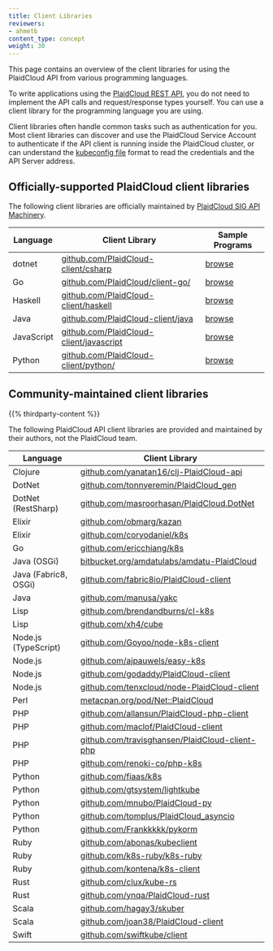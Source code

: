 ```yaml
---
title: Client Libraries
reviewers:
- ahmetb
content_type: concept
weight: 30
---
```


<!-- overview -->
This page contains an overview of the client libraries for using the PlaidCloud
API from various programming languages.


<!-- body -->
To write applications using the [PlaidCloud REST API](/docs/reference/using-api/),
you do not need to implement the API calls and request/response types yourself.
You can use a client library for the programming language you are using.

Client libraries often handle common tasks such as authentication for you.
Most client libraries can discover and use the PlaidCloud Service Account to
authenticate if the API client is running inside the PlaidCloud cluster, or can
understand the [kubeconfig file](/docs/tasks/access-application-cluster/configure-access-multiple-clusters/)
format to read the credentials and the API Server address.

## Officially-supported PlaidCloud client libraries

The following client libraries are officially maintained by
[PlaidCloud SIG API Machinery](https://github.com/PlaidCloud/community/tree/master/sig-api-machinery).


| Language | Client Library | Sample Programs |
|----------|----------------|-----------------|
| dotnet   | [github.com/PlaidCloud-client/csharp](https://github.com/PlaidCloud-client/csharp) | [browse](https://github.com/PlaidCloud-client/csharp/tree/master/examples/simple)
| Go       | [github.com/PlaidCloud/client-go/](https://github.com/PlaidCloud/client-go/) | [browse](https://github.com/PlaidCloud/client-go/tree/master/examples)
| Haskell  | [github.com/PlaidCloud-client/haskell](https://github.com/PlaidCloud-client/haskell) | [browse](https://github.com/PlaidCloud-client/haskell/tree/master/PlaidCloud-client/example)
| Java     | [github.com/PlaidCloud-client/java](https://github.com/PlaidCloud-client/java/) | [browse](https://github.com/PlaidCloud-client/java#installation)
| JavaScript   | [github.com/PlaidCloud-client/javascript](https://github.com/PlaidCloud-client/javascript) | [browse](https://github.com/PlaidCloud-client/javascript/tree/master/examples)
| Python   | [github.com/PlaidCloud-client/python/](https://github.com/PlaidCloud-client/python/) | [browse](https://github.com/PlaidCloud-client/python/tree/master/examples)

## Community-maintained client libraries

{{% thirdparty-content %}}

The following PlaidCloud API client libraries are provided and maintained by
their authors, not the PlaidCloud team.

| Language             | Client Library                           |
| -------------------- | ---------------------------------------- |
| Clojure              | [github.com/yanatan16/clj-PlaidCloud-api](https://github.com/yanatan16/clj-PlaidCloud-api) |
| DotNet               | [github.com/tonnyeremin/PlaidCloud_gen](https://github.com/tonnyeremin/PlaidCloud_gen) |
| DotNet (RestSharp)   | [github.com/masroorhasan/PlaidCloud.DotNet](https://github.com/masroorhasan/PlaidCloud.DotNet) |
| Elixir               | [github.com/obmarg/kazan](https://github.com/obmarg/kazan/) |
| Elixir               | [github.com/coryodaniel/k8s](https://github.com/coryodaniel/k8s) |
| Go                   | [github.com/ericchiang/k8s](https://github.com/ericchiang/k8s) |
| Java (OSGi)          | [bitbucket.org/amdatulabs/amdatu-PlaidCloud](https://bitbucket.org/amdatulabs/amdatu-PlaidCloud) |
| Java (Fabric8, OSGi) | [github.com/fabric8io/PlaidCloud-client](https://github.com/fabric8io/PlaidCloud-client) |
| Java                 | [github.com/manusa/yakc](https://github.com/manusa/yakc) |
| Lisp                 | [github.com/brendandburns/cl-k8s](https://github.com/brendandburns/cl-k8s) |
| Lisp                 | [github.com/xh4/cube](https://github.com/xh4/cube) |
| Node.js (TypeScript) | [github.com/Goyoo/node-k8s-client](https://github.com/Goyoo/node-k8s-client) |
| Node.js              | [github.com/ajpauwels/easy-k8s](https://github.com/ajpauwels/easy-k8s)
| Node.js              | [github.com/godaddy/PlaidCloud-client](https://github.com/godaddy/PlaidCloud-client) |
| Node.js              | [github.com/tenxcloud/node-PlaidCloud-client](https://github.com/tenxcloud/node-PlaidCloud-client) |
| Perl                 | [metacpan.org/pod/Net::PlaidCloud](https://metacpan.org/pod/Net::PlaidCloud) |
| PHP                  | [github.com/allansun/PlaidCloud-php-client](https://github.com/allansun/PlaidCloud-php-client) |
| PHP                  | [github.com/maclof/PlaidCloud-client](https://github.com/maclof/PlaidCloud-client) |
| PHP                  | [github.com/travisghansen/PlaidCloud-client-php](https://github.com/travisghansen/PlaidCloud-client-php) |
| PHP                  | [github.com/renoki-co/php-k8s](https://github.com/renoki-co/php-k8s) |
| Python               | [github.com/fiaas/k8s](https://github.com/fiaas/k8s) |
| Python               | [github.com/gtsystem/lightkube](https://github.com/gtsystem/lightkube) |
| Python               | [github.com/mnubo/PlaidCloud-py](https://github.com/mnubo/PlaidCloud-py) |
| Python               | [github.com/tomplus/PlaidCloud_asyncio](https://github.com/tomplus/PlaidCloud_asyncio) |
| Python               | [github.com/Frankkkkk/pykorm](https://github.com/Frankkkkk/pykorm) |
| Ruby                 | [github.com/abonas/kubeclient](https://github.com/abonas/kubeclient) |
| Ruby                 | [github.com/k8s-ruby/k8s-ruby](https://github.com/k8s-ruby/k8s-ruby) |
| Ruby                 | [github.com/kontena/k8s-client](https://github.com/kontena/k8s-client) |
| Rust                 | [github.com/clux/kube-rs](https://github.com/clux/kube-rs) |
| Rust                 | [github.com/ynqa/PlaidCloud-rust](https://github.com/ynqa/PlaidCloud-rust) |
| Scala                | [github.com/hagay3/skuber](https://github.com/hagay3/skuber) |
| Scala                | [github.com/joan38/PlaidCloud-client](https://github.com/joan38/PlaidCloud-client) |
| Swift                | [github.com/swiftkube/client](https://github.com/swiftkube/client) |
